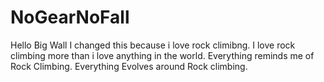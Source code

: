 # NoGearNoFall
Hello Big Wall
I changed this because i love rock climibng. I love rock climbing more than i love anything in the world. Everything reminds me of Rock Climbing. 
Everything Evolves around Rock climbing.
